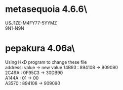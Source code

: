 # metasequoia 4.6.6\
USJ1ZE-M4FY77-5YYMZ\
9N1-N9N

# pepakura 4.06a\
Using HxD program to change these file\
address: value  -> new value
14B93  : 894108 -> 909090\
2C49A  : 0F95C3 -> 30DB90\
A144A  : 01     -> 00\
A3570  : 894108 -> 909090
